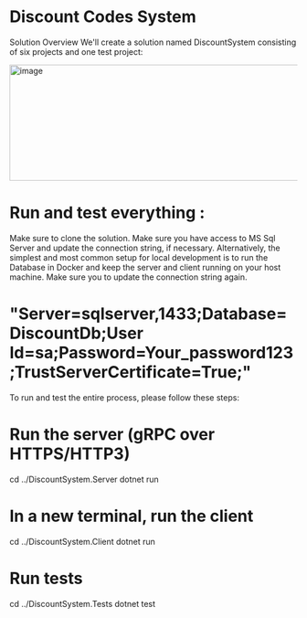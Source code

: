# Discount Codes System

Solution Overview
We'll create a solution named DiscountSystem consisting of six  projects and one test project:



<img width="729" height="203" alt="image" src="https://github.com/user-attachments/assets/e5dac2cb-a548-4991-87ca-b93f10b8e068" />




# Run and test everything :

Make sure to clone the solution. Make sure you have access to MS Sql Server and update the connection string, if necessary. Alternatively, the simplest and most common setup for local development is to run the Database in Docker and keep  the server and client running on your host machine. Make sure you to update the connection string again.

# "Server=sqlserver,1433;Database=DiscountDb;User Id=sa;Password=Your_password123;TrustServerCertificate=True;"


To run and test the entire process, please follow these steps:
# Run the server (gRPC over HTTPS/HTTP3)
cd ../DiscountSystem.Server
dotnet run

# In a new terminal, run the client
cd ../DiscountSystem.Client
dotnet run

# Run tests
cd ../DiscountSystem.Tests
dotnet test
